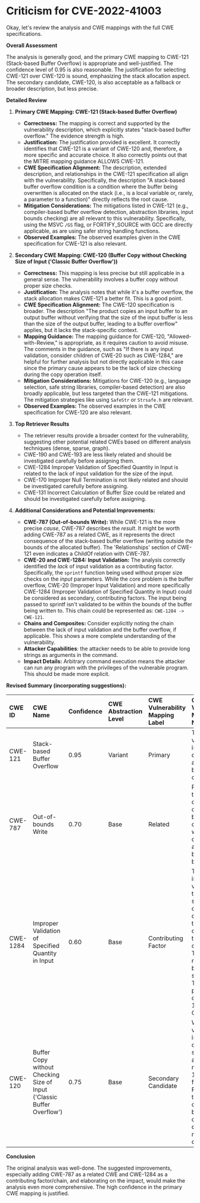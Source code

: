 # Criticism for CVE-2022-41003

Okay, let's review the analysis and CWE mappings with the full CWE specifications.

**Overall Assessment**

The analysis is generally good, and the primary CWE mapping to CWE-121 (Stack-based Buffer Overflow) is appropriate and well-justified. The confidence level of 0.95 is also reasonable.  The justification for selecting CWE-121 over CWE-120 is sound, emphasizing the stack allocation aspect.  The secondary candidate, CWE-120, is also acceptable as a fallback or broader description, but less precise.

**Detailed Review**

1.  **Primary CWE Mapping: CWE-121 (Stack-based Buffer Overflow)**

    *   **Correctness:** The mapping is correct and supported by the vulnerability description, which explicitly states "stack-based buffer overflow." The evidence strength is high.
    *   **Justification:** The justification provided is excellent. It correctly identifies that CWE-121 is a variant of CWE-120 and, therefore, a more specific and accurate choice.  It also correctly points out that the MITRE mapping guidance ALLOWS CWE-121.
    *   **CWE Specification Alignment:** The description, extended description, and relationships in the CWE-121 specification all align with the vulnerability.  Specifically, the description "A stack-based buffer overflow condition is a condition where the buffer being overwritten is allocated on the stack (i.e., is a local variable or, rarely, a parameter to a function)" directly reflects the root cause.
    *   **Mitigation Considerations:**  The mitigations listed in CWE-121 (e.g., compiler-based buffer overflow detection, abstraction libraries, input bounds checking) are all relevant to this vulnerability. Specifically, using the MSVC `/GS` flag, or FORTIFY_SOURCE with GCC are directly applicable, as are using safer string handling functions.
    *   **Observed Examples:** The observed examples given in the CWE specification for CWE-121 is also relevant.
2.  **Secondary CWE Mapping: CWE-120 (Buffer Copy without Checking Size of Input ('Classic Buffer Overflow'))**

    *   **Correctness:** This mapping is less precise but still applicable in a general sense. The vulnerability involves a buffer copy without proper size checks.
    *   **Justification:** The analysis notes that while it's a buffer overflow, the stack allocation makes CWE-121 a better fit. This is a good point.
    *   **CWE Specification Alignment:** The CWE-120 specification is broader.  The description "The product copies an input buffer to an output buffer without verifying that the size of the input buffer is less than the size of the output buffer, leading to a buffer overflow" applies, but it lacks the stack-specific context.
    *   **Mapping Guidance:** The mapping guidance for CWE-120, "Allowed-with-Review," is appropriate, as it requires caution to avoid misuse. The comments in the guidance, such as "If there is any input validation, consider children of CWE-20 such as CWE-1284," are helpful for further analysis but not directly applicable in this case since the primary cause appears to be the lack of size checking during the copy operation itself.
    *   **Mitigation Considerations:** Mitigations for CWE-120 (e.g., language selection, safe string libraries, compiler-based detection) are also broadly applicable, but less targeted than the CWE-121 mitigations. The mitigation strategies like using `SafeStr` or `Strsafe.h` are relevant.
    *   **Observed Examples:** The observed examples in the CWE specification for CWE-120 are also relevant.
3. **Top Retriever Results**
    * The retriever results provide a broader context for the vulnerability, suggesting other potential related CWEs based on different analysis techniques (dense, sparse, graph).
    *  CWE-190 and CWE-193 are less likely related and should be investigated carefully before assigning them.
    * CWE-1284 Improper Validation of Specified Quantity in Input is related to the lack of input validation for the size of the input.
    * CWE-170 Improper Null Termination is not likely related and should be investigated carefully before assigning.
    * CWE-131 Incorrect Calculation of Buffer Size could be related and should be investigated carefully before assigning.
4. **Additional Considerations and Potential Improvements:**

    *   **CWE-787 (Out-of-bounds Write):** While CWE-121 is the more precise *cause*, CWE-787 describes the *result*.  It might be worth adding CWE-787 as a related CWE, as it represents the direct consequence of the stack-based buffer overflow (writing outside the bounds of the allocated buffer). The 'Relationships' section of CWE-121 even indicates a ChildOf relation with CWE-787.
    *   **CWE-20 and CWE-1284: Input Validation:** The analysis correctly identified the *lack* of input validation as a contributing factor. Specifically, the `sprintf` function being used without proper size checks on the *input* parameters. While the core problem is the buffer overflow, CWE-20 (Improper Input Validation) and more specifically CWE-1284 (Improper Validation of Specified Quantity in Input) could be considered as secondary, contributing factors. The input being passed to sprintf isn't validated to be within the bounds of the buffer being written to. This chain could be represented as: `CWE-1284 -> CWE-121`.
    *   **Chains and Composites:** Consider explicitly noting the chain between the lack of input validation and the buffer overflow, if applicable. This shows a more complete understanding of the vulnerability.
    *   **Attacker Capabilities**: the attacker needs to be able to provide long strings as arguments in the command.
    *   **Impact Details:** Arbitrary command execution means the attacker can run any program with the privileges of the vulnerable program. This should be made more explicit.

**Revised Summary (incorporating suggestions):**

| CWE ID    | CWE Name                                                    | Confidence | CWE Abstraction Level | CWE Vulnerability Mapping Label | CWE-Vulnerability Mapping Notes                                                                                                                                                                                                                                                                                          |
| :-------- | :---------------------------------------------------------- | :--------- | :-------------------- | :------------------------------ | :----------------------------------------------------------------------------------------------------------------------------------------------------------------------------------------------------------------------------------------------------------------------------------------------------------------------- |
| CWE-121   | Stack-based Buffer Overflow                                 | 0.95       | Variant               | Primary                       | The vulnerability is explicitly described as a stack-based buffer overflow.                                                                                                                                                                                                                                                |
| CWE-787   | Out-of-bounds Write                                         | 0.70       | Base                  | Related                       | Represents the direct consequence of the stack-based buffer overflow - writing outside the allocated buffer's boundaries.                                                                                                                                                                                                      |
| CWE-1284 | Improper Validation of Specified Quantity in Input          | 0.60       | Base                  | Contributing Factor             | The lack of input validation on the size/length of the input data passed to `sprintf` contributes to the overflow. The input is not validated before the size check. This can be part of the chain: CWE-1284 -> CWE-121                                                                                             |
| CWE-120   | Buffer Copy without Checking Size of Input ('Classic Buffer Overflow') | 0.75       | Base                  | Secondary Candidate             | While the vulnerability is a buffer overflow, the stack allocation makes CWE-121 a better fit. Represents the general class of buffer overflows due to missing size checks.                                                                                                                                                                                                                                       |

**Conclusion**

The original analysis was well-done. The suggested improvements, especially adding CWE-787 as a related CWE and CWE-1284 as a contributing factor/chain, and elaborating on the impact, would make the analysis even more comprehensive. The high confidence in the primary CWE mapping is justified.